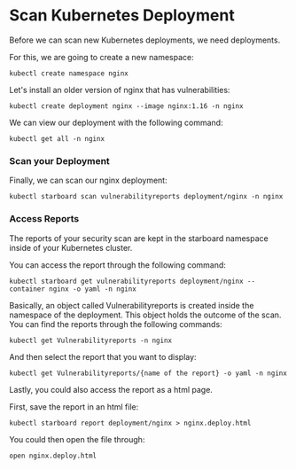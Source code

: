 # Scan Kubernetes Deployment 

Before we can scan new Kubernetes deployments, we need deployments.

For this, we are going to create a new namespace:

```
kubectl create namespace nginx
```

Let's install an older version of nginx that has vulnerabilities:

```
kubectl create deployment nginx --image nginx:1.16 -n nginx
```

We can view our deployment with the following command:

```
kubectl get all -n nginx
```

### Scan your Deployment

Finally, we can scan our nginx deployment:

```
kubectl starboard scan vulnerabilityreports deployment/nginx -n nginx
```


### Access Reports

The reports of your security scan are kept in the starboard namespace inside of your Kubernetes cluster.

You can access the report through the following command:

```
kubectl starboard get vulnerabilityreports deployment/nginx --container nginx -o yaml -n nginx
```

Basically, an object called Vulnerabilityreports is created inside the namespace of the deployment.
This object holds the outcome of the scan. You can find the reports through the following commands:

```
kubectl get Vulnerabilityreports -n nginx 
```

And then select the report that you want to display:
```
kubectl get Vulnerabilityreports/{name of the report} -o yaml -n nginx
```

Lastly, you could also access the report as a html page.

First, save the report in an html file:

```
kubectl starboard report deployment/nginx > nginx.deploy.html
```

You could then open the file through:

```
open nginx.deploy.html
```
